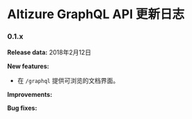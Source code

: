 # Altizure GraphQL API 更新日志

### 0.1.x

__Release data:__
2018年2月12日

__New features:__
* 在 `/graphql` 提供可浏览的文档界面。

__Improvements:__

__Bug fixes:__
